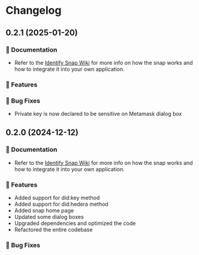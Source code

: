 # Changelog

## 0.2.1 (2025-01-20)

### :page_with_curl: Documentation

- Refer to the [Identify Snap Wiki](https://docs.tuum.tech/identify) for more info on how the snap works and how to integrate it into your own application.

### :rocket: Features

### :bug: Bug Fixes

- Private key is now declared to be sensitive on Metamask dialog box

## 0.2.0 (2024-12-12)

### :page_with_curl: Documentation

- Refer to the [Identify Snap Wiki](https://docs.tuum.tech/identify) for more info on how the snap works and how to integrate it into your own application.

### :rocket: Features

- Added support for did:key method
- Added support for did:hedera method
- Added snap home page
- Updated some dialog boxes
- Upgraded dependencies and optimized the code
- Refactored the entire codebase

### :bug: Bug Fixes
